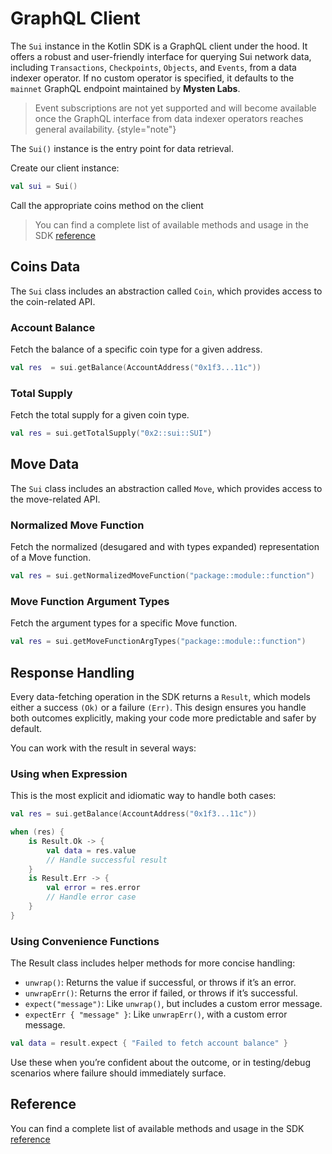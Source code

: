 # GraphQL Client

The `Sui` instance in the Kotlin SDK is a GraphQL client under the hood. It offers a robust and user-friendly
interface for querying Sui network data, including `Transactions`, `Checkpoints`, `Objects`, and `Events`, from a data indexer
operator. If no custom operator is specified, it defaults to the `mainnet` GraphQL endpoint maintained by **Mysten Labs**.

> Event subscriptions are not yet supported and will become available once the GraphQL interface from data indexer
> operators reaches general availability.
{style="note"}

The `Sui()` instance is the entry point for data retrieval.

Create our client instance:

```kotlin
val sui = Sui()
```

Call the appropriate coins method on the client

> You can find a complete list of available methods and usage in the SDK [reference](https://mcxross.github.io/ksui/)

## Coins Data

The `Sui` class includes an abstraction called `Coin`, which provides access to the coin-related API.

### Account Balance

Fetch the balance of a specific coin type for a given address.

```Kotlin
val res  = sui.getBalance(AccountAddress("0x1f3...11c"))
```

### Total Supply

Fetch the total supply for a given coin type.

```Kotlin
val res = sui.getTotalSupply("0x2::sui::SUI")
```

## Move Data

The `Sui` class includes an abstraction called `Move`, which provides access to the move-related API.

### Normalized Move Function

Fetch the normalized (desugared and with types expanded) representation of a Move function.

```Kotlin
val res = sui.getNormalizedMoveFunction("package::module::function")
```

### Move Function Argument Types

Fetch the argument types for a specific Move function.

```Kotlin
val res = sui.getMoveFunctionArgTypes("package::module::function")
```

## Response Handling

Every data-fetching operation in the SDK returns a `Result`, which models either a success `(Ok)` or a failure `(Err)`. This design ensures you handle both outcomes explicitly, making your code more predictable and safer by default.

You can work with the result in several ways:

### Using when Expression

This is the most explicit and idiomatic way to handle both cases:
```Kotlin
val res = sui.getBalance(AccountAddress("0x1f3...11c"))

when (res) {
    is Result.Ok -> {
        val data = res.value
        // Handle successful result
    }
    is Result.Err -> {
        val error = res.error
        // Handle error case
    }
}
```

### Using Convenience Functions

The Result class includes helper methods for more concise handling:
- `unwrap()`: Returns the value if successful, or throws if it’s an error.
- `unwrapErr()`: Returns the error if failed, or throws if it’s successful.
- `expect("message")`: Like `unwrap()`, but includes a custom error message.
- `expectErr { "message" }`: Like `unwrapErr()`, with a custom error message.
```Kotlin
val data = result.expect { "Failed to fetch account balance" }
```

Use these when you’re confident about the outcome, or in testing/debug scenarios where failure should immediately surface.

## Reference

You can find a complete list of available methods and usage in the SDK [reference](https://mcxross.github.io/ksui/)